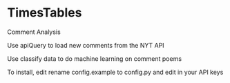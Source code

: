 TimesTables
===========

Comment Analysis

Use apiQuery to load new comments from the NYT API

Use classify data to do machine learning on comment poems

To install, edit rename config.example to config.py and edit in your API keys